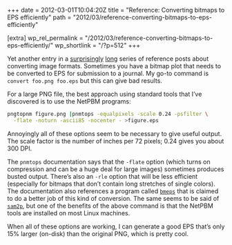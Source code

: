 +++
date = 2012-03-01T10:04:20Z
title = "Reference: Converting bitmaps to EPS efficiently"
path = "2012/03/reference-converting-bitmaps-to-eps-efficiently"

[extra]
wp_rel_permalink = "/2012/03/reference-converting-bitmaps-to-eps-efficiently/"
wp_shortlink = "/?p=512"
+++

Yet another entry in a
[surprisingly](@/2011/reference-converting-pdf-directly-to-eps.md)
[long](@/2010/reference-postscript-to-png-conversion.md) series of reference
posts about converting image formats. Sometimes you have a bitmap plot that
needs to be converted to EPS for submission to a journal. My go-to command is
`convert foo.png foo.eps` but this can give bad results.

For a large PNG file, the best approach using standard tools that I’ve
discovered is to use the NetPBM programs:

```sh
pngtopnm figure.png |pnmtops -equalpixels -scale 0.24 -psfilter \
  -flate -noturn -ascii85 -nocenter - >figure.eps
```

Annoyingly all of these options seem to be necessary to give useful output.
The scale factor is the number of inches per 72 pixels; 0.24 gives you about
300 DPI.

The `pnmtops` documentation says that the `-flate` option (which turns on
compression and can be a huge deal for large images) sometimes produces busted
output. There’s also an `-rle` option that will be less efficient (especially
for bitmaps that don’t contain long stretches of single colors). The
documentation also references a program called
[`bmeps`](http://dktools.sourceforge.net/bmeps.html) that is claimed to do a
better job of this kind of conversion. The same seems to be said of
[`sam2p`](http://code.google.com/p/sam2p/), but one of the benefits of the
above command is that the NetPBM tools are installed on most Linux machines.

When all of these options are working, I can generate a good EPS that’s only
15% larger (on-disk) than the original PNG, which is pretty cool.
